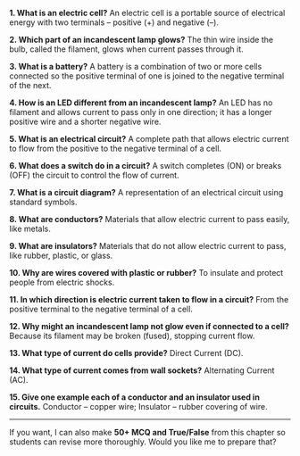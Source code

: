 **1. What is an electric cell?**
An electric cell is a portable source of electrical energy with two terminals – positive (+) and negative (–).

**2. Which part of an incandescent lamp glows?**
The thin wire inside the bulb, called the filament, glows when current passes through it.

**3. What is a battery?**
A battery is a combination of two or more cells connected so the positive terminal of one is joined to the negative terminal of the next.

**4. How is an LED different from an incandescent lamp?**
An LED has no filament and allows current to pass only in one direction; it has a longer positive wire and a shorter negative wire.

**5. What is an electrical circuit?**
A complete path that allows electric current to flow from the positive to the negative terminal of a cell.

**6. What does a switch do in a circuit?**
A switch completes (ON) or breaks (OFF) the circuit to control the flow of current.

**7. What is a circuit diagram?**
A representation of an electrical circuit using standard symbols.

**8. What are conductors?**
Materials that allow electric current to pass easily, like metals.

**9. What are insulators?**
Materials that do not allow electric current to pass, like rubber, plastic, or glass.

**10. Why are wires covered with plastic or rubber?**
To insulate and protect people from electric shocks.

**11. In which direction is electric current taken to flow in a circuit?**
From the positive terminal to the negative terminal of a cell.

**12. Why might an incandescent lamp not glow even if connected to a cell?**
Because its filament may be broken (fused), stopping current flow.

**13. What type of current do cells provide?**
Direct Current (DC).

**14. What type of current comes from wall sockets?**
Alternating Current (AC).

**15. Give one example each of a conductor and an insulator used in circuits.**
Conductor – copper wire; Insulator – rubber covering of wire.

---

If you want, I can also make **50+ MCQ and True/False** from this chapter so students can revise more thoroughly. Would you like me to prepare that?
